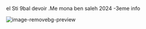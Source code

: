 el Sti 9bal devoir .Me mona ben saleh  2024
  -3eme info

![image-removebg-preview](https://github.com/EL-Rayeb/STI/assets/57839971/a1e12ca0-054b-4628-a600-6267570db78a)
